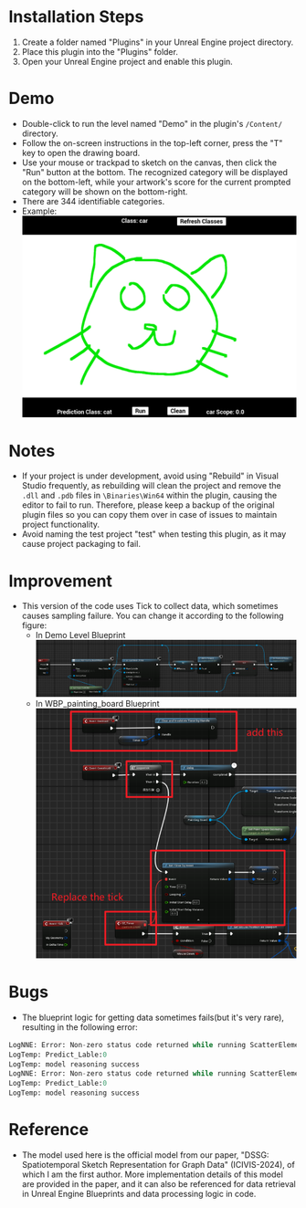 # Installation Steps

1. Create a folder named "Plugins" in your Unreal Engine project directory.
2. Place this plugin into the "Plugins" folder.
3. Open your Unreal Engine project and enable this plugin.

# Demo

- Double-click to run the level named "Demo" in the plugin's `/Content/` directory.
- Follow the on-screen instructions in the top-left corner, press the "T" key to open the drawing board.
- Use your mouse or trackpad to sketch on the canvas, then click the "Run" button at the bottom. The recognized category will be displayed on the bottom-left, while your artwork's score for the current prompted category will be shown on the bottom-right.
- There are 344 identifiable categories.
- Example:
  ![](./Snipaste_2024-06-19_21-03-36.png)


# Notes

- If your project is under development, avoid using "Rebuild" in Visual Studio frequently, as rebuilding will clean the project and remove the `.dll` and `.pdb` files in `\Binaries\Win64` within the plugin, causing the editor to fail to run. Therefore, please keep a backup of the original plugin files so you can copy them over in case of issues to maintain project functionality.
- Avoid naming the test project "test" when testing this plugin, as it may cause project packaging to fail.

# Improvement

- This version of the code uses Tick to collect data, which sometimes causes sampling failure. You can change it according to the following figure:
  -  In Demo Level Blueprint
    ![](./improve1.png)
  -  In WBP_painting_board Blueprint
    ![](./improve2.png) 

# Bugs

- The blueprint logic for getting data sometimes fails(but it's very rare), resulting in the following error:
```python
LogNNE: Error: Non-zero status code returned while running ScatterElements node. Name:'/GraphConv.0/conv1/aggr_module/ScatterElements_1' Status Message: indices element out of data bounds, idx=4912850170050325528 must be within the inclusive range [-100,99]
LogTemp: Predict_Lable:0
LogTemp: model reasoning success
LogNNE: Error: Non-zero status code returned while running ScatterElements node. Name:'/GraphConv.0/conv1/aggr_module/ScatterElements_1' Status Message: indices element out of data bounds, idx=4918620407075962880 must be within the inclusive range [-100,99]
LogTemp: Predict_Lable:0
LogTemp: model reasoning success
```

# Reference

- The model used here is the official model from our paper, "DSSG: Spatiotemporal Sketch Representation for Graph Data" (ICIVIS-2024), of which I am the first author. More implementation details of this model are provided in the paper, and it can also be referenced for data retrieval in Unreal Engine Blueprints and data processing logic in code.
